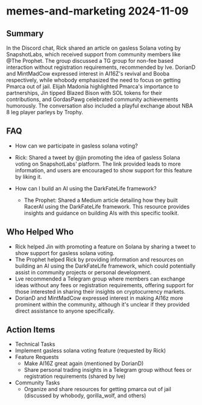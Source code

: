 # memes-and-marketing 2024-11-09

## Summary
 In the Discord chat, Rick shared an article on gasless Solana voting by SnapshotLabs, which received support from community members like @The Prophet. The group discussed a TG group for non-fee based interaction without registration requirements, recommended by lve. DorianD and MintMadCow expressed interest in AI16Z's revival and Booba respectively, while whobody emphasized the need to focus on getting Pmarca out of jail. Elijah Madonia highlighted Pmarca's importance to partnerships, Jin tipped Blazed Bison with SOL tokens for their contributions, and GordasPawg celebrated community achievements humorously. The conversation also included a playful exchange about NBA 8 leg player parleys by Trophy.

## FAQ
 - How can we participate in gasless solana voting?
  - Rick: Shared a tweet by @jin promoting the idea of gasless Solana voting on SnapshotLabs' platform. The link provided leads to more information, and users are encouraged to show support for this feature by liking it.

- How can I build an AI using the DarkFateLife framework?
  - The Prophet: Shared a Medium article detailing how they built RacerAI using the DarkFateLife framework. This resource provides insights and guidance on building AIs with this specific toolkit.

## Who Helped Who
 - Rick helped Jin with promoting a feature on Solana by sharing a tweet to show support for gasless solana voting.
- The Prophet helped Rick by providing information and resources on building an AI using the DarkFateLife framework, which could potentially assist in community projects or personal development.
- Lve recommended a Telegram group where members can exchange ideas without any fees or registration requirements, offering support for those interested in sharing their insights on cryptocurrency markets.
- DorianD and MintMadCow expressed interest in making AI16z more prominent within the community, although it's unclear if they provided direct assistance to anyone specifically.

## Action Items
 - Technical Tasks
  - Implement gasless solana voting feature (requested by Rick)
- Feature Requests
  - Make AI16Z great again (mentioned by DorianD)
  - Share personal trading insights in a Telegram group without fees or registration requirements (shared by lve)
- Community Tasks
  - Organize and share resources for getting pmarca out of jail (discussed by whobody, gorilla_wolf, and others)

